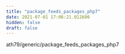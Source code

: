 ```yaml
---
title: "package_feeds_packages_php7"
date: 2021-07-01 17:06:21.012606
hidden: false
draft: false
---
```


ath79/generic/package_feeds_packages_php7

